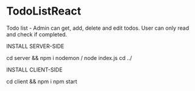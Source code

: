 # TodoListReact
Todo list - Admin can get, add, delete and edit todos. User can only read and check if completed.

INSTALL SERVER-SIDE

cd server && npm i
nodemon / node index.js
cd ../

INSTALL CLIENT-SIDE

cd client && npm i
npm start
